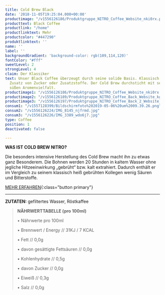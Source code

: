 ```yaml
---
title: Cold Brew Black
date: '2018-11-05T19:25:04.000+00:00'
productimage: "/v1556126186/Produktgruppe_NITRO_Coffee_Website_nki0rx.png"
producttext: Black Coffee
productlink: "/home"
productlinktext: Mehr
productcolor: "#447290"
produktlinktext: ''
name: ''
label: ''
backgroundGradient: 'background-color: rgb(109,114,120)'
fontColor: "#fff"
sweetLevel: 2
strongLevel: 4
claim: Der Klassiker
text: Unser Black Coffee überzeugt durch seine solide Basis. Klassisch Schwarz ohne
  Zusatz von Zucker oder Zusatzstoffe. Der Cold Brew durchsticht mit seiner natürlich
  süßen Aromenvielfalt.
productimage1: "/v1556126186/Produktgruppe_NITRO_Coffee_Website_nki0rx.png"
productimage2: "/v1556126189/Produktgruppe_NITRO_Coffee_Back_Website_kgyeof.png"
productimage3: "/v1556126197/Produktgruppe_NITRO_Coffee_Back_2_Website_p5snm5.png"
consum1: "/v1557128399/Bildschirmfoto%202019-05-06%20um%2009.39.26.png"
consum2: "/v1556126224/IMG_8145_njfrmd.jpg"
consum3: "/v1556126226/IMG_3389_wdo6j7.jpg"
type: Coffee
position: 1
deactivated: false

---
```

**WAS IST COLD BREW NITRO?**

Die besonders intensive Herstellung des Cold Brew macht ihn zu etwas ganz Besonderem. Die Bohnen werden 20 Stunden in kaltem Wasser ohne jegliche Hitzeeinwirkung „gebrüht“ bzw. kalt extrahiert. Dadurch enthält er im Vergleich zu seinem klassisch heiß gebrühten Kollegen wenig Säuren und Bitterstoffe.

[MEHR ERFAHREN](https://dock-18.de/events/herkunft/){:class="button primary"}

***

**ZUTATEN:** gefiltertes Wasser, Röstkaffee

> **NÄHRWERTTABELLE (pro 100ml)**
>
> • Nährwerte pro 100ml
>
> • Brennwert / Energy // 31KJ / 7 KCAL
>
> • Fett // 0,0g
>
> • davon gesättigte Fettsäuren // 0,0g
>
> • Kohlenhydrate // 0,5g
>
> • davon Zucker // 0,0g
>
> • Eiweiß // 0,3g
>
> • Salz // 0,0g